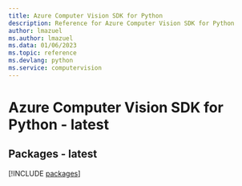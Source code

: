 ```yaml
---
title: Azure Computer Vision SDK for Python
description: Reference for Azure Computer Vision SDK for Python
author: lmazuel
ms.author: lmazuel
ms.data: 01/06/2023
ms.topic: reference
ms.devlang: python
ms.service: computervision
---
```

# Azure Computer Vision SDK for Python - latest
## Packages - latest
[!INCLUDE [packages](computer-vision-index.md)]